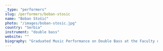 ```yaml
---
_type: "performers"
slug: /performers/boban-stosic
name: "Boban Stošić"
photo: "/images/boban-stosic.jpg"
country: "Serbia"
instrument: "double bass"
website: ""
biography: "Graduated Music Performance on Double Bass at the Faculty of Music Arts, University of Arts in Belgrade (Serbia) in the class of professor Slobodan Gerić, and then completed Master studies at the Insitute for Music and Dance in Stavanger (Norway) in the class of professor Markus Weinhold. Since year 1998 he has performed in more than 800 concerts with chamber orchestra Gudači Sv. Đorđa in Serbia and abroad. Stošić iz a member of the contemporary music ensemble Gradilište (Construction Site), Isidore Žebeljan’s orchestra, ensemble Double Sense and Devil’s Trills of Nemanja Radulović. From year 2009 he is a full-time member of Belgrade Philharmonic Orchestra."
---
```

